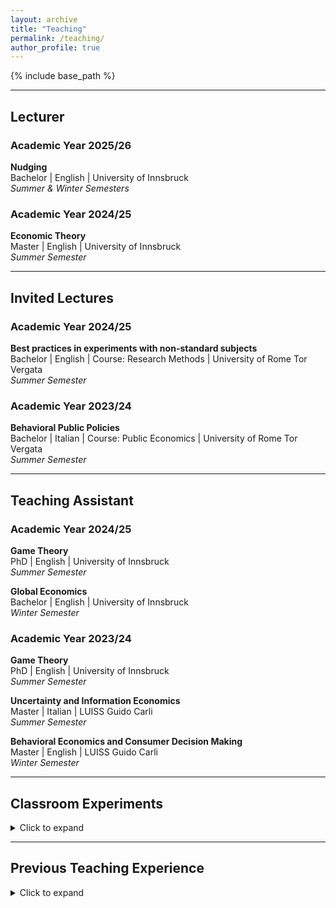 ```yaml
---
layout: archive
title: "Teaching"
permalink: /teaching/
author_profile: true
---
```


{% include base_path %}

---

## Lecturer

### Academic Year 2025/26

**Nudging**<br>
Bachelor | English | University of Innsbruck<br>
*Summer & Winter Semesters*

### Academic Year 2024/25

**Economic Theory**<br>
Master | English | University of Innsbruck<br>
*Summer Semester*

---

## Invited Lectures

### Academic Year 2024/25

**Best practices in experiments with non-standard subjects**<br>
Bachelor | English | Course: Research Methods | University of Rome Tor Vergata<br>
*Summer Semester*

### Academic Year 2023/24

**Behavioral Public Policies**<br>
Bachelor | Italian | Course: Public Economics | University of Rome Tor Vergata<br>
*Summer Semester*

---

## Teaching Assistant

### Academic Year 2024/25

**Game Theory**<br>
PhD | English | University of Innsbruck<br>
*Summer Semester*

**Global Economics**<br>
Bachelor | English | University of Innsbruck<br>
*Winter Semester*

### Academic Year 2023/24

**Game Theory**<br>
PhD | English | University of Innsbruck<br>
*Summer Semester*

**Uncertainty and Information Economics**<br>
Master | Italian | LUISS Guido Carli<br>
*Summer Semester*

**Behavioral Economics and Consumer Decision Making**<br>
Master | English | LUISS Guido Carli<br>
*Winter Semester*

---

## Classroom Experiments

<details>
<summary>Click to expand</summary>

<h3>Classroom Experiments Manager</h3>

<p><strong>LUISS Guido Carli</strong> | Bachelor/Master | Italian/English<br>
<em>Winter 2020, Summer 2021, Summer 2022, Summer 2023, Summer 2024</em></p>

<p>Managed and coordinated in-class economic experiments for undergraduate and graduate courses, including setup, execution, and data analysis support.</p>

</details>

---

## Previous Teaching Experience

<details>
<summary>Click to expand</summary>

<h3>Lecturer</h3>

<h4>University of Rome Tor Vergata</h4>

<p><strong>Behavioral Public Policies</strong><br>
Bachelor | Italian<br>
<em>Summer 2020, Winter 2021</em></p>

<h3>Teaching Assistant</h3>

<h4>University of Rome Tor Vergata</h4>

<p><strong>Microeconomics</strong><br>
Bachelor | Italian | Held by Gustavo Piga<br>
<em>Summer 2018, Summer 2020, Summer 2021</em></p>

<p><strong>Microeconomics</strong><br>
Bachelor | English | Held by Gustavo Piga<br>
<em>Summer 2020, Summer 2021</em></p>

<p><strong>Game Theory</strong><br>
Bachelor | English | Held by Bruno Chiarini<br>
<em>Summer 2020, Summer 2021</em></p>

<p><strong>Seminar in Experimental Economics</strong><br>
Master | Italian | Held by Luca Panaccione<br>
<em>April-November 2020</em></p>

<p><strong>Public Economics</strong><br>
Bachelor | English | Held by Gianni De Fraja<br>
<em>Summer 2020</em></p>

<p><strong>Economic Policy</strong><br>
Bachelor | Italian | Held by Mariangela Zoli<br>
<em>Summer 2021</em></p>

<h4>LUISS Guido Carli</h4>

<p><strong>Microeconomics</strong><br>
Bachelor | English | Held by Lorenzo Ferrari<br>
<em>Summer 2020, Summer 2021</em></p>

<p><strong>Managerial Decision Making</strong><br>
Master | English | Held by Werner Güth and Vittorio Larocca<br>
<em>Summer 2021</em></p>

<p><strong>Microeconomics</strong><br>
Bachelor | English | Held by Lorenzo Spadoni<br>
<em>Winter 2022</em></p>

<p><strong>Uncertainty and Information Economics</strong><br>
Master | Italian | Held by Daniela Di Cagno<br>
<em>Summer 2023</em></p>

</details>
